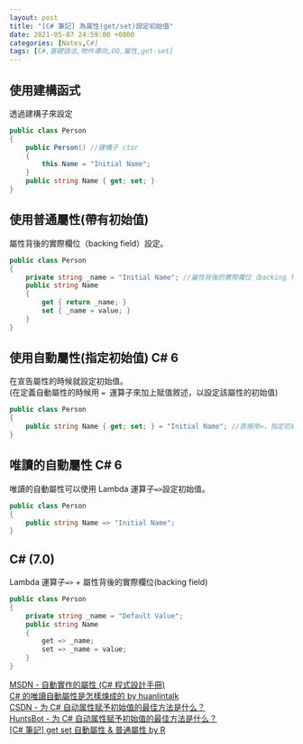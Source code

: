 ```yaml
---
layout: post
title: "[C# 筆記] 為属性(get/set)設定初始值"
date: 2021-05-07 24:59:00 +0800
categories: [Notes,C#]
tags: [C#,基礎語法,物件導向,OO,屬性,get-set]
---
```



## 使用建構函式

透過建構子來設定

```c#
public class Person
{
    public Person() //建構子 ctor
    {
        this.Name = "Initial Name";
    }
    public string Name { get; set; }
}
```

## 使用普通屬性(帶有初始值)

屬性背後的實際欄位（backing field）設定。

```c#
public class Person
{
    private string _name = "Initial Name"; //屬性背後的實際欄位（backing field）直接設定
    public string Name
    {
        get { return _name; }
        set { _name = value; }
    }
}
```

## 使用自動屬性(指定初始值) C# 6

在宣告屬性的時候就設定初始值。      
(在定義自動屬性的時候用 `= `運算子來加上賦值敘述，以設定該屬性的初始值)

```c#
public class Person
{
    public string Name { get; set; } = "Initial Name"; //直接用=，指定初始值
}
```

## 唯讀的自動屬性 C# 6

唯讀的自動屬性可以使用 Lambda 運算子`=>`設定初始值。

```c#
public class Person
{
    public string Name => "Initial Name";
}
```

## C# (7.0)

Lambda 運算子`=>` + 屬性背後的實際欄位(backing field)

```c#
public class Person
{
    private string _name = "Default Value";
    public string Name
    {
        get => _name;
        set => _name = value;
    }
}
```


[MSDN - 自動實作的屬性 (C# 程式設計手冊)](https://learn.microsoft.com/zh-tw/dotnet/csharp/programming-guide/classes-and-structs/auto-implemented-properties)        
[C# 的唯讀自動屬性是怎樣煉成的  by huanlintalk](https://www.huanlintalk.com/2018/02/c-readonly-auto-property-from-beginning.html)       
[CSDN - 为 C# 自动属性赋予初始值的最佳方法是什么？](https://blog.csdn.net/kalman2019/article/details/128624090)     
[HuntsBot - 为 C# 自动属性赋予初始值的最佳方法是什么？](https://www.huntsbot.com/qa/Zv4Y/what-is-the-best-way-to-give-a-c-sharp-auto-property-an-initial-value?lang=zh_CN&from=csdn)        
[[C# 筆記] get set 自動屬性 & 普通屬性  by R](https://riivalin.github.io/posts/2011/01/auto-and-normal-properties/)    
